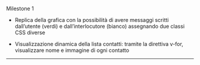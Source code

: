 Milestone 1

- Replica della grafica con la possibilità di avere messaggi scritti dall’utente (verdi) e dall’interlocutore (bianco) assegnando due classi CSS diverse

- Visualizzazione dinamica della lista contatti: tramite la direttiva v-for, visualizzare nome e immagine di ogni contatto

-----------------------------------------------------------------

